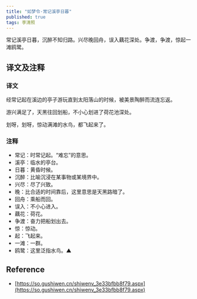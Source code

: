 ```yaml
---
title: "如梦令·常记溪亭日暮"
published: true
tags: 李清照
---
```


常记溪亭日暮，沉醉不知归路。兴尽晚回舟，误入藕花深处。争渡，争渡，惊起一滩鸥鹭。

## 译文及注释

### 译文

经常记起在溪边的亭子游玩直到太阳落山的时候，被美景陶醉而流连忘返。

游兴满足了，天黑往回划船，不小心划进了荷花池深处。

划呀，划呀，惊动满滩的水鸟，都飞起来了。

### 注释

- 常记：时常记起。“难忘”的意思。
- 溪亭：临水的亭台。
- 日暮：黄昏时候。
- 沉醉：比喻沉浸在某事物或某境界中。
- 兴尽：尽了兴致。
- 晚：比合适的时间靠后，这里意思是天黑路暗了。
- 回舟：乘船而回。
- 误入：不小心进入。
- 藕花：荷花。
- 争渡：奋力把船划出去。
- 惊：惊动。
- 起：飞起来。
- 一滩：一群。
- 鸥鹭：这里泛指水鸟。▲

## Reference

- [https://so.gushiwen.cn/shiwenv_3e33bfbb8f79.aspx](https://so.gushiwen.cn/shiwenv_3e33bfbb8f79.aspx)